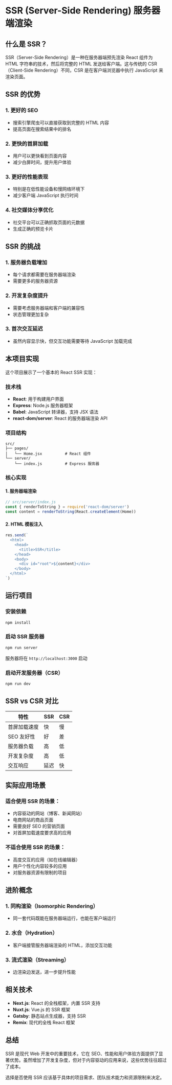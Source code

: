 # SSR (Server-Side Rendering) 服务器端渲染

## 什么是 SSR？

SSR（Server-Side Rendering）是一种在服务器端预先渲染 React 组件为 HTML 字符串的技术，然后将完整的 HTML 发送给客户端。这与传统的 CSR（Client-Side Rendering）不同，CSR 是在客户端浏览器中执行 JavaScript 来渲染页面。

## SSR 的优势

### 1. **更好的 SEO**
- 搜索引擎爬虫可以直接获取到完整的 HTML 内容
- 提高页面在搜索结果中的排名

### 2. **更快的首屏加载**
- 用户可以更快看到页面内容
- 减少白屏时间，提升用户体验

### 3. **更好的性能表现**
- 特别是在低性能设备和慢网络环境下
- 减少客户端 JavaScript 执行时间

### 4. **社交媒体分享优化**
- 社交平台可以正确抓取页面的元数据
- 生成正确的预览卡片

## SSR 的挑战

### 1. **服务器负载增加**
- 每个请求都需要在服务器端渲染
- 需要更多的服务器资源

### 2. **开发复杂度提升**
- 需要考虑服务器端和客户端的兼容性
- 状态管理更加复杂

### 3. **首次交互延迟**
- 虽然内容显示快，但交互功能需要等待 JavaScript 加载完成

## 本项目实现

这个项目展示了一个基本的 React SSR 实现：

### 技术栈
- **React**: 用于构建用户界面
- **Express**: Node.js 服务器框架
- **Babel**: JavaScript 转译器，支持 JSX 语法
- **react-dom/server**: React 的服务器端渲染 API

### 项目结构
```
src/
├── pages/
│   └── Home.jsx          # React 组件
└── server/
    └── index.js          # Express 服务器
```

### 核心实现

#### 1. 服务器端渲染
```javascript
// src/server/index.js
const { renderToString } = require('react-dom/server')
const content = renderToString(React.createElement(Home))
```

#### 2. HTML 模板注入
```javascript
res.send(`
  <html>
    <head>
      <title>SSR</title>
    </head>
    <body>
      <div id="root">${content}</div>
    </body>
  </html>
`)
```

## 运行项目

### 安装依赖
```bash
npm install
```

### 启动 SSR 服务器
```bash
npm run server
```

服务器将在 `http://localhost:3000` 启动

### 启动开发服务器（CSR）
```bash
npm run dev
```

## SSR vs CSR 对比

| 特性 | SSR | CSR |
|------|-----|-----|
| 首屏加载速度 | 快 | 慢 |
| SEO 友好性 | 好 | 差 |
| 服务器负载 | 高 | 低 |
| 开发复杂度 | 高 | 低 |
| 交互响应 | 延迟 | 快 |

## 实际应用场景

### 适合使用 SSR 的场景：
- 内容驱动的网站（博客、新闻网站）
- 电商网站的商品页面
- 需要良好 SEO 的营销页面
- 对首屏加载速度要求高的应用

### 不适合使用 SSR 的场景：
- 高度交互的应用（如在线编辑器）
- 用户个性化内容较多的应用
- 对服务器资源有限制的项目

## 进阶概念

### 1. **同构渲染（Isomorphic Rendering）**
- 同一套代码既能在服务器端运行，也能在客户端运行

### 2. **水合（Hydration）**
- 客户端接管服务器端渲染的 HTML，添加交互功能

### 3. **流式渲染（Streaming）**
- 边渲染边发送，进一步提升性能

## 相关技术

- **Next.js**: React 的全栈框架，内置 SSR 支持
- **Nuxt.js**: Vue.js 的 SSR 框架
- **Gatsby**: 静态站点生成器，支持 SSR
- **Remix**: 现代的全栈 React 框架

## 总结

SSR 是现代 Web 开发中的重要技术，它在 SEO、性能和用户体验方面提供了显著优势。虽然增加了开发复杂度，但对于内容驱动的应用来说，这些优势往往超过了成本。

选择是否使用 SSR 应该基于具体的项目需求、团队技术能力和资源限制来决定。